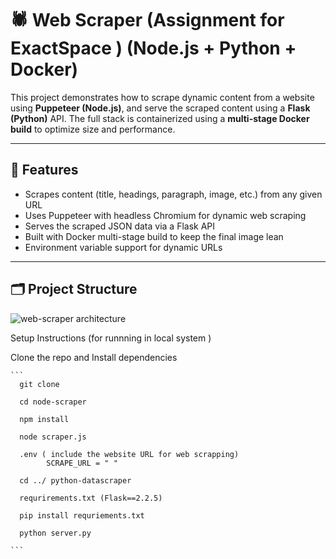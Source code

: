 # 🕷️ Web Scraper (Assignment for ExactSpace ) (Node.js + Python + Docker)

This project demonstrates how to scrape dynamic content from a website using **Puppeteer (Node.js)**, and serve the scraped content using a **Flask (Python)** API. The full stack is containerized using a **multi-stage Docker build** to optimize size and performance.

---

## 📌 Features

- Scrapes content (title, headings, paragraph, image, etc.) from any given URL
- Uses Puppeteer with headless Chromium for dynamic web scraping
- Serves the scraped JSON data via a Flask API
- Built with Docker multi-stage build to keep the final image lean
- Environment variable support for dynamic URLs

---

## 🗂️ Project Structure

![web-scraper architecture](https://github.com/user-attachments/assets/57da0502-86f5-41a8-8fb0-782f254e6de7)


 Setup Instructions (for runnning in local system ) 

  Clone the repo and  Install dependencies

    ```
      git clone 

      cd node-scraper

      npm install 

      node scraper.js 

      .env ( include the website URL for web scrapping) 
            SCRAPE_URL = " " 

      cd ../ python-datascraper

      requrirements.txt (Flask==2.2.5)

      pip install requriements.txt

      python server.py 

    ```
